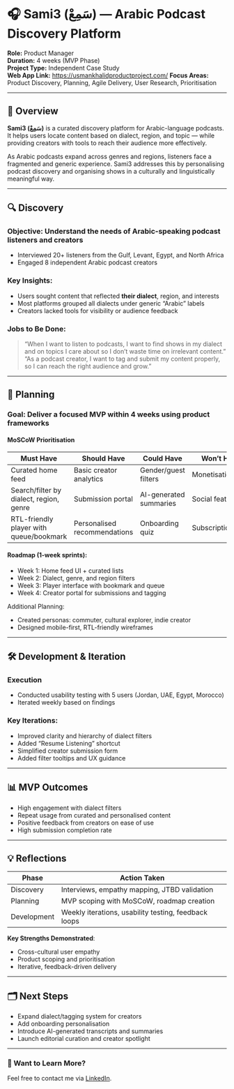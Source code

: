 # 🎧 Sami3 (سَمِعْ) — Arabic Podcast Discovery Platform

**Role:** Product Manager  
**Duration:** 4 weeks (MVP Phase)  
**Project Type:** Independent Case Study  
**Web App Link:** https://usmankhalidproductproject.com/ 
**Focus Areas:** Product Discovery, Planning, Agile Delivery, User Research, Prioritisation

---

## 🧩 Overview

**Sami3 (سَمِعْ)** is a curated discovery platform for Arabic-language podcasts. It helps users locate content based on dialect, region, and topic — while providing creators with tools to reach their audience more effectively.

As Arabic podcasts expand across genres and regions, listeners face a fragmented and generic experience. Sami3 addresses this by personalising podcast discovery and organising shows in a culturally and linguistically meaningful way.

---

## 🔍 Discovery

### Objective: Understand the needs of Arabic-speaking podcast listeners and creators

- Interviewed 20+ listeners from the Gulf, Levant, Egypt, and North Africa
- Engaged 8 independent Arabic podcast creators

### Key Insights:
- Users sought content that reflected **their dialect**, region, and interests
- Most platforms grouped all dialects under generic “Arabic” labels
- Creators lacked tools for visibility or audience feedback

### Jobs to Be Done:
> “When I want to listen to podcasts, I want to find shows in my dialect and on topics I care about so I don’t waste time on irrelevant content.”  
> “As a podcast creator, I want to tag and submit my content properly, so I can reach the right audience and grow.”

---

## 🧭 Planning

### Goal: Deliver a focused MVP within 4 weeks using product frameworks

#### MoSCoW Prioritisation

| Must Have                                    | Should Have                  | Could Have                | Won’t Have (Yet)       |
|---------------------------------------------|------------------------------|---------------------------|------------------------|
| Curated home feed                           | Basic creator analytics      | Gender/guest filters      | Monetisation tools     |
| Search/filter by dialect, region, genre     | Submission portal            | AI-generated summaries    | Social features        |
| RTL-friendly player with queue/bookmark     | Personalised recommendations | Onboarding quiz           | Subscriptions/paywalls |

#### Roadmap (1-week sprints):
- Week 1: Home feed UI + curated lists
- Week 2: Dialect, genre, and region filters
- Week 3: Player interface with bookmark and queue
- Week 4: Creator portal for submissions and tagging

Additional Planning:
- Created personas: commuter, cultural explorer, indie creator
- Designed mobile-first, RTL-friendly wireframes

---

## 🛠 Development & Iteration

### Execution

- Conducted usability testing with 5 users (Jordan, UAE, Egypt, Morocco)
- Iterated weekly based on findings

### Key Iterations:
- Improved clarity and hierarchy of dialect filters
- Added “Resume Listening” shortcut
- Simplified creator submission form
- Added filter tooltips and UX guidance

---

## 📊 MVP Outcomes

- High engagement with dialect filters
- Repeat usage from curated and personalised content
- Positive feedback from creators on ease of use
- High submission completion rate

---

## 💡 Reflections

| Phase       | Action Taken                                      |
|------------|----------------------------------------------------|
| Discovery   | Interviews, empathy mapping, JTBD validation      |
| Planning    | MVP scoping with MoSCoW, roadmap creation         |
| Development | Weekly iterations, usability testing, feedback loops |

**Key Strengths Demonstrated**:
- Cross-cultural user empathy
- Product scoping and prioritisation
- Iterative, feedback-driven delivery

---

## 🗂 Next Steps

- Expand dialect/tagging system for creators
- Add onboarding personalisation
- Introduce AI-generated transcripts and summaries
- Launch editorial curation and creator spotlight

---

### 📌 Want to Learn More?

Feel free to contact me via [LinkedIn](https://www.linkedin.com/in/usman-khalid-8b490516b/). 